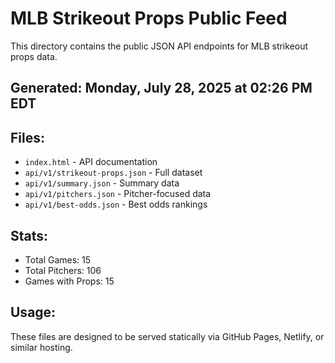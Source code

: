 # MLB Strikeout Props Public Feed

This directory contains the public JSON API endpoints for MLB strikeout props data.

## Generated: Monday, July 28, 2025 at 02:26 PM EDT

## Files:
- `index.html` - API documentation
- `api/v1/strikeout-props.json` - Full dataset
- `api/v1/summary.json` - Summary data
- `api/v1/pitchers.json` - Pitcher-focused data  
- `api/v1/best-odds.json` - Best odds rankings

## Stats:
- Total Games: 15
- Total Pitchers: 106
- Games with Props: 15

## Usage:
These files are designed to be served statically via GitHub Pages, Netlify, or similar hosting.
